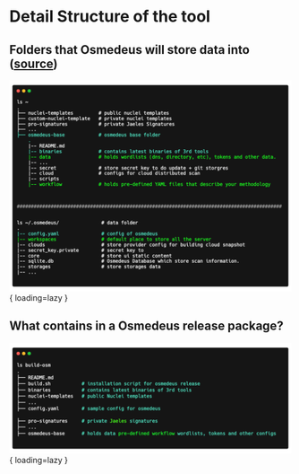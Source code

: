 # Detail Structure of the tool

## Folders that Osmedeus will store data into ([source](https://carbon.now.sh/?bg=rgba%2846%2C46%2C55%2C0%29&t=theme%3Ahnpc0hr4yst&wt=none&l=auto&ds=false&dsyoff=18px&dsblur=68px&wc=true&wa=true&pv=17px&ph=11px&ln=false&fl=1&fm=Hack&fs=17px&lh=117%25&si=false&es=2x&wm=false&code=ls%2520%7E%250A.%2520%2520%2520%2520%2520%2520%2520%2520%2520%2520%2520%2520%2520%2520%2520%2520%2520%2520%2520%2520%2520%2520%2520%2520%2520%2520%2520%2520%2520%2520%2520%2520%2520%2520%2520%2520%2520%2520%2520%2520%2520%2520%2520%2520%2520%2520%2520%2520%2520%2520%2520%2520%250A%25E2%2594%259C%25E2%2594%2580%25E2%2594%2580%2520nuclei-templates%2520%2520%2520%2520%2520%2520%2520%2520%2520%2523%2520public%2520nuclei%2520templates%2520%2520%2520%250A%25E2%2594%259C%25E2%2594%2580%25E2%2594%2580%2520custom-nuclei-template%2520%2520%2520%2523%2520private%2520nuclei%2520templates%2520%2520%2520%250A%25E2%2594%259C%25E2%2594%2580%25E2%2594%2580%2520pro-signatures%2520%2520%2520%2520%2520%2520%2520%2520%2520%2520%2520%2523%2520private%2520Jaeles%2520Signatures%2520%2520%2520%2520%2520%2520%2520%2520%2520%2520%2520%2520%2520%2520%2520%2520%2520%2520%2520%2520%2520%2520%2520%2520%2520%2520%2520%2520%2520%2520%2520%2520%2520%2520%2520%2520%2520%2520%2520%250A%25E2%2594%259C%25E2%2594%2580%25E2%2594%2580%2520...%250A%25E2%2594%259C%25E2%2594%2580%25E2%2594%2580%2520osmedeus-base%2520%2520%2520%2520%2520%2520%2520%2520%2520%2520%2520%2520%2523%2520osmedeus%2520base%2520folder%2520%2520%2520%2520%2520%2520%2520%2520%2520%2520%2520%2520%2520%2520%2520%2520%2520%2520%2520%2520%2520%2520%2520%2520%2520%2520%2520%2520%2520%2520%2520%2520%2520%2520%2520%2520%2520%2520%2520%2520%2520%2520%2520%2520%2520%2520%2520.%250A%2520%2520%2509%257C--%2520README.md%2520%2520%2520%2520%2520%2520%2520%2520%2520%2520%2520%2520%2520%2520%2520%250A%2520%2520%2509%257C--%2520binaries%2520%2520%2520%2520%2520%2520%2520%2520%2520%2520%2520%2520%2520%2523%2520contains%2520latest%2520binaries%2520of%25203rd%2520tools%2520%250A%2520%2520%2509%257C--%2520data%2520%2520%2520%2520%2520%2520%2520%2520%2520%2520%2520%2520%2520%2520%2520%2520%2520%2523%2520holds%2520wordlists%2520%28dns%252C%2520directory%252C%2520etc%29%252C%2520tokens%2520and%2520other%2520data.%2520%2520%2520%250A%2520%2520%2520%2520%257C--%2520...%2520%2520%2520%2520%2520%2520%2520%2520%2520%2520%2520%2520%2520%2520%2520%2520%2520%2520%2520%2520%2520%250A%2520%2520%2509%257C--%2520secret%2520%2520%2520%2520%2520%2520%2520%2520%2520%2520%2520%2520%2520%2520%2520%2523%2520store%2520secret%2520key%2520to%2520do%2520update%2520%252B%2520git%2520storgres%250A%2520%2520%2509%257C--%2520cloud%2520%2520%2520%2520%2520%2520%2520%2520%2520%2520%2520%2520%2520%2520%2520%2520%2523%2520configs%2520for%2520cloud%2520distributed%2520scan%250A%2520%2520%2509%257C--%2520scripts%2520%2520%2520%2520%2520%2520%2520%2520%2520%2520%2520%2520%2520%2520%250A%2520%2520%2509%257C--%2520workflow%2520%2520%2520%2520%2520%2520%2520%2520%2520%2520%2520%2520%2520%2523%2520holds%2520pre-defined%2520YAML%2520files%2520that%2520describe%2520your%2520methodology%2520%250A%250A%250A%2520%2520%2520%2523%2523%2523%2523%2523%2523%2523%2523%2523%2523%2523%2523%2523%2523%2523%2523%2523%2523%2523%2523%2523%2523%2523%2523%2523%2523%2523%2523%2523%2523%2523%2523%2523%2523%2523%2523%2523%2523%2523%2523%2523%2523%2523%2523%2523%2523%2523%2523%2523%2523%2523%2523%2523%2523%2523%2523%2523%2523%2523%2523%2523%2523%2523%2523%2523%2523%2523%2523%2523%2523%2523%2523%2523%2523%2523%2523%2523%2523%2523%2523%2523%2523%2523%2523%2523%2523%2523%2523%2523%2523%2523%2523%2523%2523%250A%250A%250Als%2520%7E%252F.osmedeus%252F%2520%2520%2520%2520%2520%2520%2520%2520%2520%2520%2520%2520%2520%2520%2520%2523%2520data%2520folder%250A.%250A%257C--%2520config.yaml%2520%2520%2520%2520%2520%2520%2520%2520%2520%2520%2520%2520%2520%2520%2520%2523%2520config%2520of%2520osmedeus%2520%2520%2520%2520%250A%257C--%2520workspaces%2520%2520%2520%2520%2520%2520%2520%2520%2520%2520%2520%2520%2520%2520%2520%2520%2523%2520default%2520place%2520to%2520store%2520all%2520the%2520server%2520%2520%2520%250A%257C--%2520clouds%2520%2520%2520%2520%2520%2520%2520%2520%2520%2520%2520%2520%2520%2520%2520%2520%2520%2520%2520%2520%2523%2520store%2520provider%2520config%2520for%2520building%2520cloud%2520snapshot%250A%257C--%2520secret_key.private%2520%2520%2520%2520%2520%2520%2520%2520%2523%2520secret%2520key%2520to%2520%2520%2520%2520%2520%250A%257C--%2520core%2520%2520%2520%2520%2520%2520%2520%2520%2520%2520%2520%2520%2520%2520%2520%2520%2520%2520%2520%2520%2520%2520%2523%2520store%2520ui%2520static%2520content%250A%257C--%2520sqlite.db%2520%2520%2520%2520%2520%2520%2520%2520%2520%2520%2520%2520%2520%2520%2520%2520%2520%2523%2520Osmedeus%2520Database%2520which%2520store%2520scan%2520information.%250A%257C--%2520storages%2520%2520%2520%2520%2520%2520%2520%2520%2520%2520%2520%2520%2520%2520%2520%2520%2520%2520%2523%2520store%2520storages%2520data%250A%257C--%2520...%2520%250A%2520%2520%2520%2520%2520%2520%2520%2520%2520%2520%2520%2520%2520%2520%2520%2520%2520%2520%2520%2520%2520%2520%2520%2520%2520%2520%2520%2520%2520%2520%2520%2520%2520%2520%2520%2520%2520%2520%2520%2520%2520%2520%2520%2520%2520%2520%2520%2520%2520%2520%2520%2520%2520%2520%2520%2520%2520%2520%2520%2520%2520%2520%2520%2520%2520%2520%2520%2520%2520%2520%2520))

![details](static/architecture/osmedeus-details-folder.png){ loading=lazy }

## What contains in a Osmedeus release package?

![build-folder](static/architecture/build-folder.png){ loading=lazy }

